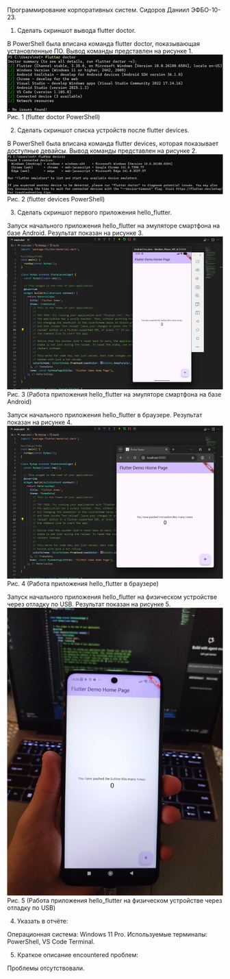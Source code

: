 Программирование корпоративных систем. Сидоров Даниил ЭФБО-10-23.

1.    Сделать скриншот вывода flutter doctor.

В PowerShell была вписана команда flutter doctor, показывающая установленные ПО. Вывод команды представлен на рисунке 1.
![](./Медиа/Pasted%20image%2020251015050511.png)
Рис. 1 (flutter doctor PowerShell)

2.    Сделать скриншот списка устройств после flutter devices.

В PowerShell была вписана команда flutter devices, которая показывает доступные девайсы. Вывод команды представлен на рисунке 2.
![](./Медиа/Pasted%20image%2020251015050533.png)
Рис. 2 (flutter devices PowerShell)

3.    Сделать скриншот первого приложения hello_flutter.

Запуск начального приложения hello_flutter на эмуляторе смартфона на базе Android. Результат показан на рисунке 3.
![](./Медиа/Pasted%20image%2020251015050605.png)
Рис. 3 (Работа приложения hello_flutter на эмуляторе смартфона на базе Android)

Запуск начального приложения hello_flutter в браузере. Результат показан на рисунке 4.
![](./Медиа/Pasted%20image%2020251015050807.png)
Рис. 4 (Работа приложения hello_flutter в браузере)

Запуск начального приложения hello_flutter на физическом устройстве через отладку по USB. Результат показан на рисунке 5.
![](./Медиа/Pasted%20image%2020251015050844.png)
Рис. 5 (Работа приложения hello_flutter на физическом устройстве через отладку по USB)

4.    Указать в отчёте:

Операционная система: Windows 11 Pro. Используемые терминалы: PowerShell, VS Code Terminal.

5.    Краткое описание encountered проблем:

Проблемы отсутствовали.